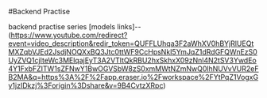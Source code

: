 #Backend Practise

backend practise series 
[models links]--
(https://www.youtube.com/redirect?event=video_description&redir_token=QUFFLUhqa3F2aWhXV0hBYjRlUEQtMXZqbVJEd2JsdjNOQXxBQ3Jtc0ttWF9CcHpsNkI5YmJqZ1dRdGFQWnEzS0UyZVQ1cjIteWc3MElqajEyT3A2VTItQkRBU2hxSkhxX09zNnl4N2tSV3YwdEo4Y1FxbFZITW1sZFNwY1BwOGVSbW8zS0xmMWtNZmNwQ0lhNUVvVUR2eFB2MA&q=https%3A%2F%2Fapp.eraser.io%2Fworkspace%2FYtPqZ1VogxGy1jzIDkzj%3Forigin%3Dshare&v=9B4CvtzXRpc)
